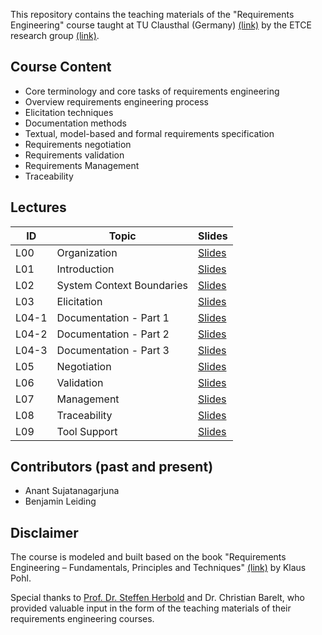 This repository contains the teaching materials of the "Requirements Engineering" course taught at TU Clausthal (Germany) [(link)](https://www.isse.tu-clausthal.de/en/) by the ETCE research group [(link)](https://etce-lab.com).

## Course Content

- Core terminology and core tasks of requirements engineering
- Overview requirements engineering process
- Elicitation techniques
- Documentation methods
- Textual, model-based and formal requirements specification
- Requirements negotiation
- Requirements validation
- Requirements Management
- Traceability


## Lectures

| ID    | Topic                     | Slides                                        |
|-------|---------------------------|-----------------------------------------------|
| L00   | Organization              | [Slides](RE-L00-Organization.pdf)             |
| L01   | Introduction              | [Slides](RE-L01-Introduction.pdf)             |
| L02   | System Context Boundaries | [Slides](RE-L02-System-Context-Boundaries.pdf)|
| L03   | Elicitation               | [Slides](RE-L03-Elicitation.pdf)              |  
| L04-1 | Documentation - Part 1    | [Slides](RE-L04-Documentation--Part-1.pdf)    |
| L04-2 | Documentation - Part 2    | [Slides](RE-L04-Documentation--Part-2.pdf)    |
| L04-3 | Documentation - Part 3    | [Slides](RE-L04-Documentation--Part-3.pdf)    |
| L05   | Negotiation               | [Slides](RE-L05-Negotiation.pdf)              |
| L06   | Validation                | [Slides](RE-L06-Validation.pdf)               |
| L07   | Management                | [Slides](RE-L07_Management.pdf)               |
| L08   | Traceability              | [Slides](RE-L08_Traceability.pdf)             |
| L09   | Tool Support              | [Slides](RE-L09_Tool-Support.pdf)             |

## Contributors (past and present)
- Anant Sujatanagarjuna
- Benjamin Leiding

## Disclaimer

The course is modeled and built based on the book "Requirements Engineering – Fundamentals, Principles and Techniques" [(link)](https://link.springer.com/de/book/9783642125775) by Klaus Pohl.

Special thanks to [Prof. Dr. Steffen Herbold](https://www.isse.tu-clausthal.de/en/get-in-touch/team-1/institutional-administration/prof-dr-steffen-herbold) and Dr. Christian Barelt, who provided valuable input in the form of the teaching materials of their requirements engineering courses.
